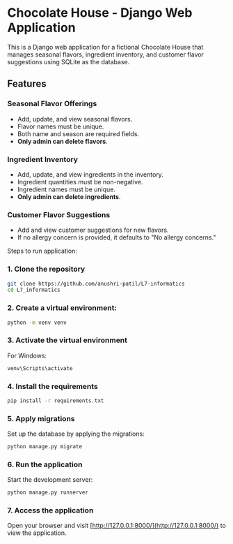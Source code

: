 # Chocolate House - Django Web Application

This is a Django web application for a fictional Chocolate House that manages seasonal flavors, ingredient inventory, and customer flavor suggestions using SQLite as the database.

## Features

### Seasonal Flavor Offerings
- Add, update, and view seasonal flavors.
- Flavor names must be unique.
- Both name and season are required fields.
- **Only admin can delete flavors**.

### Ingredient Inventory
- Add, update, and view ingredients in the inventory.
- Ingredient quantities must be non-negative.
- Ingredient names must be unique.
- **Only admin can delete ingredients**.

### Customer Flavor Suggestions
- Add and view customer suggestions for new flavors.
- If no allergy concern is provided, it defaults to "No allergy concerns."


Steps to run application:

### 1. Clone the repository
```bash
git clone https://github.com/anushri-patil/L7-informatics
cd L7_informatics
```

### 2. Create a virtual environment:
```bash
python -m venv venv
```

### 3. Activate the virtual environment
For Windows:
```bash
venv\Scripts\activate
```

### 4. Install the requirements
```bash
pip install -r requirements.txt
```

### 5. Apply migrations
Set up the database by applying the migrations:
```bash
python manage.py migrate
```

### 6. Run the application
Start the development server:
```bash
python manage.py runserver
```

### 7. Access the application
Open your browser and visit [http://127.0.0.1:8000/](http://127.0.0.1:8000/) to view the application.







